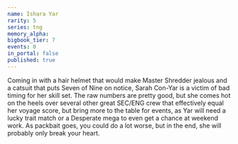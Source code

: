 ```yaml
---
name: Ishara Yar
rarity: 5
series: tng
memory_alpha:
bigbook_tier: 7
events: 0
in_portal: false
published: true
---
```


Coming in with a hair helmet that would make Master Shredder jealous and a catsuit that puts Seven of Nine on notice, Sarah Con-Yar is a victim of bad timing for her skill set. The raw numbers are pretty good, but she comes hot on the heels over several other great SEC/ENG crew that effectively equal her voyage score, but bring more to the table for events, as Yar will need a lucky trait match or a Desperate mega to even get a chance at weekend work. As packbait goes, you could do a lot worse, but in the end, she will probably only break your heart.
